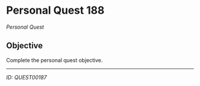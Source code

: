 # Personal Quest 188

*Personal Quest*

## Objective
Complete the personal quest objective.

---
*ID: QUEST00187*